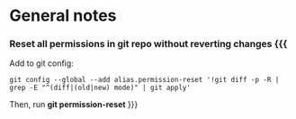 General notes
==========

### Reset all permissions in git repo without reverting changes {{{
Add to git config:
```
git config --global --add alias.permission-reset '!git diff -p -R | grep -E "^(diff|(old|new) mode)" | git apply'
```

Then, run **git permission-reset**
}}}
